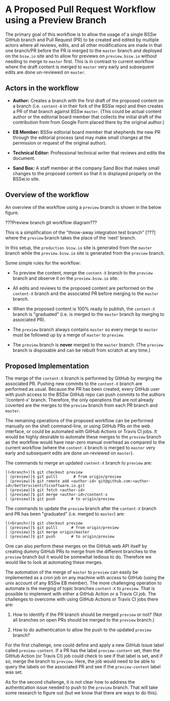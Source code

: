 # A Proposed Pull Request Workflow using a Preview Branch

The primary goal of this workflow is to allow the usage of a single BSSw
GitHub branch and Pull Request (PR) to be created and edited by multiple
actors where all reviews, edits, and all other modifications are made in that
one branch/PR before the PR is merged to the `master` branch and deployed on
the `bssw.io` site and to allow for previews on `preview.bssw.io` without
needing to merge to `master` first.  This is in contrast to current workflow
where the draft content is merged to `master` very early and subsequent edits
are done un-reviewed on `master`.


## Actors in the workflow

* **Author:** Creates a branch with the first draft of the proposed content on
  a branch (i.e. `content-A` in their fork of the BSSw repo) and then creates
  a PR of that branch against BSSw `master`.  (This could be actual content
  author or the editorial board member that collects the initial draft of the
  contribution from from Google Form placed there by the original author.)

* **EB Member:** BSSw editorial board member that shepherds the new PR through
  the editorial process (and may make small changes at the permission or
  request of the original author).

* **Technical Editor:** Professional technical writer that reviews and edits
  the document.

* **Sand Box:** A staff member at the company Sand Box that makes small
  changes to the proposed content so that it is displayed properly on the
  BSSw.io site.


## Overview of the workflow

An overview of the workflow using a `preview` branch is shown in the below
figure.

???Preview branch git workflow diagram???

This is a simplification of the "throw-away integration test branch" [???]
where the `preview` branch takes the place of the 'next' branch.

In this setup, the `production bssw.io` site is generated from the `master`
branch while the `preview.bssw.io` site is generated from the `preview`
branch.

Some simple rules for the workflow:

* To preview the content, merge the `content-X` branch to the `preview` branch
  and observe it on the `preview.bssw.io` site.

* All edits and reviews to the proposed content are performed on the
  `content-X` branch and the associated PR before merging to the `master`
  branch.

* When the proposed content is 100% ready to publish, the `content-X` branch
  is "graduated" (i.e. is merged to the `master` branch by merging to
  associated PR).

* The `preview` branch always contains `master` so every merge to `master`
  must be followed up by a merge of `master` to `preview`.

* The `preview` branch is **never** merged to the `master` branch.  (The
  `preview` branch is disposable and can be rebuilt from scratch at any time.)


## Proposed Implementation

The merge of the `content-X` branch is performed by GitHub by merging the
associated PR.  Pushing new commits to the `content-X` branch are performed as
usual.  Because the PR has been created, every GitHub user with push access to
the BSSw GitHub repo can push commits to the authors '<author-id>/content-x'
branch.  Therefore, the only operations that are not already coverted are the
merges to the `preview` branch from each PR branch and `master`.

The remaining operations of the proposed workflow can be performed manually on
the shell command-line, or using GitHub PRs on the web interface, or could be
automated with GitHub Actions or Travis CI jobs.  It would be highly desirable
to automate these merges to the `preview` branch as the workflow would have
near-zero manual overhead as compared to the current workflow (where the
`content-X` branch is merged to `master` very early and subsequent edits are
done un-reviewed on `master`).

The commands to merge an updated `content-X` branch to `preview` are:

```
[(<branch>)]$ git checkout preview
[ (preview)]$ git pulll       # from origin/preview
[ (preview)]$ git remote add <author-id> git@github.com:<author-id>/betterscientificsoftware.io.git
[ (preview)]$ git fetch <author-id>
[ (preview)]$ git merge <author-id>/content-x
[ (preview)]$ git push       # to origin/preview
```

The commands to update the `preview` branch after the `content-X` branch and
PR has been "graduated" (i.e. merged to `master`) are:

```
[(<branch>)]$ git checkout preview
[ (preview)]$ git pulll      # from origin/preview
[ (preview)]$ git merge origin/master
[ (preview)]$ git push       # to origin/preview
```

One can also perform these merges on the GitHub web API itself by creating
dummy GitHub PRs to merge from the different branches to the `preview` branch
but it would be somewhat tedious to do.  Therefore we would like to look at
automating these merges.

The automation of the merge of `master` to `preview` can easily be implemented
as a cron job on any machine with access to GitHub (using the unix account of
any BSSw EB member).  The more challenging operation to automate is the
merging of topic branches `content-X` to `preview`.  That is possible to
implement with either a GitHub Action or a Travis CI job.  The challenges to
overcome with using GitHub Actions or Travis CI jobs there are:

1) How to identify if the PR branch should be merged `preview` or not?  (Not
all branches on open PRs should be merged to the `preview` branch.)

2) How to do authentication to allow the push to the updated `preview` branch?

For the first challenge, one could define and apply a new GitHub Issue label
called `preview-content`.  If a PR has the label `preview-content` set, then
the GitHub Action (or Travis CI) job could check to see if that label is set,
and if so, merge the branch to `preview`.  Here, the job would need to be able
to query the labels on the associated PR and see if the `preview-content`
label was set.

As for the second challenge, it is not clear how to address the authentication
issue needed to push to the `preview` branch.  That will take some research to
figure out (but we know that there are ways to do this).
